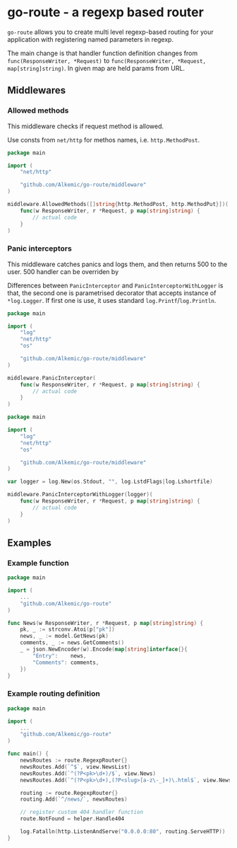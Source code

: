 # go-route - a regexp based router

``go-route`` allows you to create multi level regexp-based routing for your
application with registering named parameters in regexp.

The main change is that handler function definition changes from
``func(ResponseWriter, *Request)`` to ``func(ResponseWriter, *Request, map[string]string)``.
In given map are held params from URL.

## Middlewares

### Allowed methods

This middleware checks if request method is allowed.

Use consts from ``net/http`` for methos names, i.e. ``http.MethodPost``.

```go
package main

import (
    "net/http"

    "github.com/Alkemic/go-route/middleware"
)

middleware.AllowedMethods([]string{http.MethodPost, http.MethodPut}])(
    func(w ResponseWriter, r *Request, p map[string]string) {
        // actual code
    }
)
```

### Panic interceptors

This middleware catches panics and logs them, and then returns 500 to the user. 500 handler can be overriden by

Differences between ``PanicInterceptor`` and ``PanicInterceptorWithLogger`` is that, the second one is parametrised
decorator that accepts instance of ``*log.Logger``. If first one is use, it uses standard ``log.Printf``/``log.Println``.


```go
package main

import (
    "log"
    "net/http"
    "os"

    "github.com/Alkemic/go-route/middleware"
)

middleware.PanicInterceptor(
    func(w ResponseWriter, r *Request, p map[string]string) {
        // actual code
    }
)
```

```go
package main

import (
    "log"
    "net/http"
    "os"

    "github.com/Alkemic/go-route/middleware"
)

var logger = log.New(os.Stdout, "", log.LstdFlags|log.Lshortfile)

middleware.PanicInterceptorWithLogger(logger)(
    func(w ResponseWriter, r *Request, p map[string]string) {
        // actual code
    }
)
```

## Examples

### Example function

```go
package main

import (
    ...
    "github.com/Alkemic/go-route"
)

func News(w ResponseWriter, r *Request, p map[string]string) {
    pk, _ := strconv.Atoi(p["pk"])
    news, _ := model.GetNews(pk)
    comments, _ := news.GetComments()
    _ = json.NewEncoder(w).Encode(map[string]interface{}{
        "Entry":    news,
        "Comments": comments,
    })
}

```

### Example routing definition

```go
package main

import (
    ...
    "github.com/Alkemic/go-route"
)

func main() {
    newsRoutes := route.RegexpRouter{}
    newsRoutes.Add(`^$`, view.NewsList)
    newsRoutes.Add(`^(?P<pk>\d+)/$`, view.News)
    newsRoutes.Add(`^(?P<pk>\d+),(?P<slug>[a-z\-_]+)\.html$`, view.News)

    routing := route.RegexpRouter{}
    routing.Add(`^/news/`, newsRoutes)

    // register custom 404 handler function
    route.NotFound = helper.Handle404

    log.Fatalln(http.ListenAndServe("0.0.0.0:80", routing.ServeHTTP))
}

```
